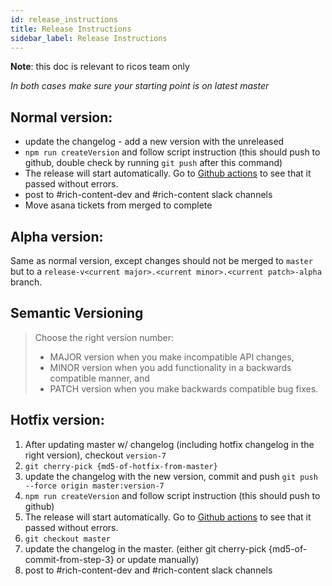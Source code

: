 ```yaml
---
id: release_instructions
title: Release Instructions
sidebar_label: Release Instructions
---
```


**Note**: this doc is relevant to ricos team only

_In both cases make sure your starting point is on latest master_

## Normal version:
* update the changelog - add a new version with the unreleased
* `npm run createVersion` and follow script instruction (this should push to github, double check by running `git push` after this command)
* The release will start automatically. Go to [Github actions](https://github.com/wix/ricos/actions?query=workflow%3Arelease) to see that it passed without errors.
* post to #rich-content-dev and #rich-content slack channels
* Move asana tickets from merged to complete

## Alpha version:
Same as normal version, except changes should not be merged to `master` but to a `release-v<current major>.<current minor>.<current patch>-alpha` branch.

## Semantic Versioning
> Choose the right version number:
> - MAJOR version when you make incompatible API changes, 
> - MINOR version when you add functionality in a backwards compatible manner, and 
> - PATCH version when you make backwards compatible bug fixes. 

## Hotfix version:
1. After updating master w/ changelog (including hotfix changelog in the right version), checkout `version-7`
2. `git cherry-pick {md5-of-hotfix-from-master}`
3. update the changelog with the new version, commit and push `git push --force origin master:version-7`
4. `npm run createVersion` and follow script instruction (this should push to github)
5. The release will start automatically. Go to [Github actions](https://github.com/wix/ricos/actions?query=workflow%3Arelease) to see that it passed without errors.
6. `git checkout master`
7. update the changelog in the master. (either git cherry-pick {md5-of-commit-from-step-3}  or update manually)
8. post to #rich-content-dev and #rich-content slack channels
